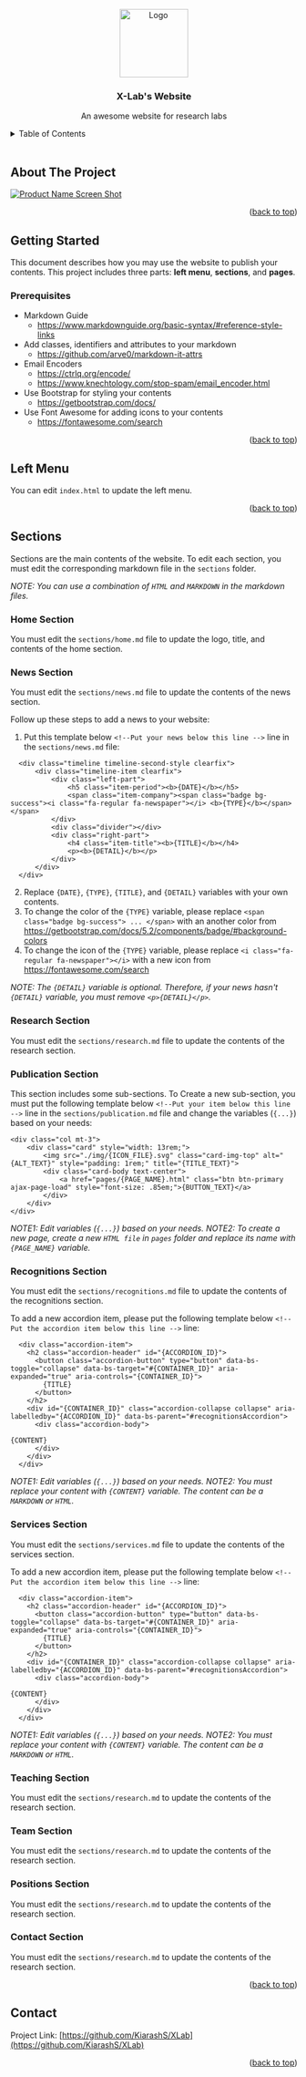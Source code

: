<div id="top"></div>

<!-- PROJECT SHIELDS -->
<!--
*** https://www.markdownguide.org/basic-syntax/#reference-style-links
-->

<br />
<div align="center">
  <a href="https://github.com/KiarashS/XLab">
    <img src="img/doc/website.svg" alt="Logo" width="120" height="120">
  </a>

<h3 align="center">X-Lab's Website</h3>

  <p align="center">
    An awesome website for research labs
  </p>
</div>



<details>
  <summary>Table of Contents</summary>
  <ol>
    <li>
      <a href="#about-the-project">About The Project</a>
    </li>
    <li>
      <a href="#getting-started">Getting Started</a>
      <ul>
        <li><a href="#prerequisites">Prerequisites</a></li>
      </ul>
    </li>
    <li><a href="#left-menu">Left Menu</a></li>
    <li>
      <a href="#sections">Sections</a>
      <ul>
        <li><a href="#home-section">Home Section</a></li>
        <li><a href="#news-section">News Section</a></li>
        <li><a href="#research-section">Research Section</a></li>
        <li><a href="#publication-section">Publication Section</a></li>
        <li><a href="#recognitions-section">Recognitions Section</a></li>
        <li><a href="#services-section">Services Section</a></li>
        <li><a href="#teaching-section">Teaching Section</a></li>
        <li><a href="#team-section">Team Section</a></li>
        <li><a href="#positions-section">Positions Section</a></li>
        <li><a href="#contact-section">Contact Section</a></li>
      </ul>
    </li>
    <li><a href="#contact">Contact</a></li>
  </ol>
</details>


<br />


## About The Project

[![Product Name Screen Shot][product-screenshot]](#)

<p align="right">(<a href="#top">back to top</a>)</p>



## Getting Started

This document describes how you may use the website to publish your contents. This project includes three parts: **left menu**, **sections**, and **pages**.

### Prerequisites

- Markdown Guide
  - https://www.markdownguide.org/basic-syntax/#reference-style-links
- Add classes, identifiers and attributes to your markdown
  - https://github.com/arve0/markdown-it-attrs
- Email Encoders
  - https://ctrlq.org/encode/
  - https://www.knechtology.com/stop-spam/email_encoder.html
- Use Bootstrap for styling your contents
  - https://getbootstrap.com/docs/
- Use Font Awesome for adding icons to your contents
  - https://fontawesome.com/search

<p align="right">(<a href="#top">back to top</a>)</p>

## Left Menu
You can edit `index.html` to update the left menu.

<p align="right">(<a href="#top">back to top</a>)</p>


## Sections

Sections are the main contents of the website. To edit each section, you must edit the corresponding markdown file in the `sections` folder.

_NOTE: You can use a combination of `HTML` and `MARKDOWN` in the markdown files._



### Home Section

You must edit the `sections/home.md` file to update the logo, title, and contents of the home section.

### News Section

You must edit the `sections/news.md` file to update the contents of the news section.

Follow up these steps to add a news to your website:

1. Put this template below `<!--Put your news below this line -->` line in the `sections/news.md` file:
```
  <div class="timeline timeline-second-style clearfix">
      <div class="timeline-item clearfix">
          <div class="left-part">
              <h5 class="item-period"><b>{DATE}</b></h5>
              <span class="item-company"><span class="badge bg-success"><i class="fa-regular fa-newspaper"></i> <b>{TYPE}</b></span></span>
          </div>
          <div class="divider"></div>
          <div class="right-part">
              <h4 class="item-title"><b>{TITLE}</b></h4>
              <p><b>{DETAIL}</b></p>
          </div>
      </div>
  </div>
```
2. Replace `{DATE}`, `{TYPE}`, `{TITLE}`, and `{DETAIL}` variables with your own contents.
3. To change the color of the `{TYPE}` variable, please replace `<span class="badge bg-success"> ... </span>` with an another color from https://getbootstrap.com/docs/5.2/components/badge/#background-colors
4. To change the icon of the `{TYPE}` variable, please replace `<i class="fa-regular fa-newspaper"></i>` with a new icon from https://fontawesome.com/search


_NOTE: The `{DETAIL}` variable is optional. Therefore, if your news hasn't `{DETAIL}` variable, you must remove `<p>{DETAIL}</p>`._

### Research Section

You must edit the `sections/research.md` file to update the contents of the research section.

### Publication Section

This section includes some sub-sections. To Create a new sub-section, you must put the following template below `<!--Put your item below this line -->` line in the `sections/publication.md` file and change the variables (`{...}`) based on your needs:

```
<div class="col mt-3">
    <div class="card" style="width: 13rem;">
        <img src="./img/{ICON_FILE}.svg" class="card-img-top" alt="{ALT_TEXT}" style="padding: 1rem;" title="{TITLE_TEXT}">
        <div class="card-body text-center">
            <a href="pages/{PAGE_NAME}.html" class="btn btn-primary ajax-page-load" style="font-size: .85em;">{BUTTON_TEXT}</a>
        </div>
    </div>
</div>
```

_NOTE1: Edit variables (`{...}`) based on your needs._
_NOTE2: To create a new page, create a new `HTML file` in `pages` folder and replace its name with `{PAGE_NAME}` variable._

### Recognitions Section

You must edit the `sections/recognitions.md` file to update the contents of the recognitions section.

To add a new accordion item, please put the following template below `<!-- Put the accordion item below this line -->` line:

```
  <div class="accordion-item">
    <h2 class="accordion-header" id="{ACCORDION_ID}">
      <button class="accordion-button" type="button" data-bs-toggle="collapse" data-bs-target="#{CONTAINER_ID}" aria-expanded="true" aria-controls="{CONTAINER_ID}">
        {TITLE}
      </button>
    </h2>
    <div id="{CONTAINER_ID}" class="accordion-collapse collapse" aria-labelledby="{ACCORDION_ID}" data-bs-parent="#recognitionsAccordion">
      <div class="accordion-body">

{CONTENT}
      </div>
    </div>
  </div>
```

_NOTE1: Edit variables (`{...}`) based on your needs._
_NOTE2: You must replace your content with `{CONTENT}` variable. The content can be a `MARKDOWN` or `HTML`._

### Services Section

You must edit the `sections/services.md` file to update the contents of the services section.

To add a new accordion item, please put the following template below `<!-- Put the accordion item below this line -->` line:

```
  <div class="accordion-item">
    <h2 class="accordion-header" id="{ACCORDION_ID}">
      <button class="accordion-button" type="button" data-bs-toggle="collapse" data-bs-target="#{CONTAINER_ID}" aria-expanded="true" aria-controls="{CONTAINER_ID}">
        {TITLE}
      </button>
    </h2>
    <div id="{CONTAINER_ID}" class="accordion-collapse collapse" aria-labelledby="{ACCORDION_ID}" data-bs-parent="#recognitionsAccordion">
      <div class="accordion-body">

{CONTENT}
      </div>
    </div>
  </div>
```

_NOTE1: Edit variables (`{...}`) based on your needs._
_NOTE2: You must replace your content with `{CONTENT}` variable. The content can be a `MARKDOWN` or `HTML`._

### Teaching Section

You must edit the `sections/research.md` to update the contents of the research section.

### Team Section

You must edit the `sections/research.md` to update the contents of the research section.

### Positions Section

You must edit the `sections/research.md` to update the contents of the research section.

### Contact Section

You must edit the `sections/research.md` to update the contents of the research section.


<p align="right">(<a href="#top">back to top</a>)</p>

## Contact

Project Link: [https://github.com/KiarashS/XLab](https://github.com/KiarashS/XLab)

<p align="right">(<a href="#top">back to top</a>)</p>



<!-- MARKDOWN LINKS & IMAGES -->
<!-- https://www.markdownguide.org/basic-syntax/#reference-style-links -->
[product-screenshot]: img/doc/screenshot.jpeg
